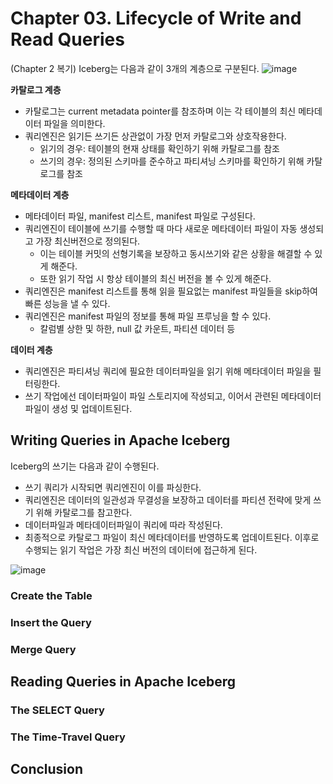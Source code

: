 # Chapter 03. Lifecycle of Write and Read Queries

(Chapter 2 복기) Iceberg는 다음과 같이 3개의 계층으로 구분된다.
![image](https://github.com/user-attachments/assets/1c846902-39c5-4355-8ec8-2f03a9edaadb)

**카탈로그 계층**
- 카탈로그는 current metadata pointer를 참조하며 이는 각 테이블의 최신 메타데이터 파일을 의미한다.
- 쿼리엔진은 읽기든 쓰기든 상관없이 가장 먼저 카탈로그와 상호작용한다.
  - 읽기의 경우: 테이블의 현재 상태를 확인하기 위해 카탈로그를 참조
  - 쓰기의 경우: 정의된 스키마를 준수하고 파티셔닝 스키마를 확인하기 위해 카탈로그를 참조

**메타데이터 계층**
- 메타데이터 파일, manifest 리스트, manifest 파일로 구성된다.
- 쿼리엔진이 테이블에 쓰기를 수행할 때 마다 새로운 메타데이터 파일이 자동 생성되고 가장 최신버전으로 정의된다.
  - 이는 테이블 커밋의 선형기록을 보장하고 동시쓰기와 같은 상황을 해결할 수 있게 해준다.
  - 또한 읽기 작업 시 항상 테이블의 최신 버전을 볼 수 있게 해준다.
- 쿼리엔진은 manifest 리스트를 통해 읽을 필요없는  manifest 파일들을 skip하여 빠른 성능을 낼 수 있다.
- 쿼리엔진은 manifest 파일의 정보를 통해 파일 프루닝을 할 수 있다.
  - 칼럼별 상한 및 하한, null 값 카운트, 파티션 데이터 등

**데이터 계층**
- 쿼리엔진은 파티셔닝 쿼리에 필요한 데이터파일을 읽기 위해 메타데이터 파일을 필터링한다.
- 쓰기 작업에선 데이터파일이 파일 스토리지에 작성되고, 이어서 관련된 메타데이터 파일이 생성 및 업데이트된다.




## Writing Queries in Apache Iceberg

Iceberg의 쓰기는 다음과 같이 수행된다.
- 쓰기 쿼리가 시작되면 쿼리엔진이 이를 파싱한다.
- 쿼리엔진은 데이터의 일관성과 무결성을 보장하고 데이터를 파티션 전략에 맞게 쓰기 위해 카탈로그를 참고한다.
- 데이터파일과 메타데이터파일이 쿼리에 따라 작성된다.
- 최종적으로 카탈로그 파일이 최신 메타데이터를 반영하도록 업데이트된다. 이후로 수행되는 읽기 작업은 가장 최신 버전의 데이터에 접근하게 된다.

![image](https://github.com/user-attachments/assets/fc543a7c-a174-4dd5-bf4f-a9cb71d42cd7)


### Create the Table

### Insert the Query

### Merge Query




## Reading Queries in Apache Iceberg

### The SELECT Query

### The Time-Travel Query



## Conclusion
